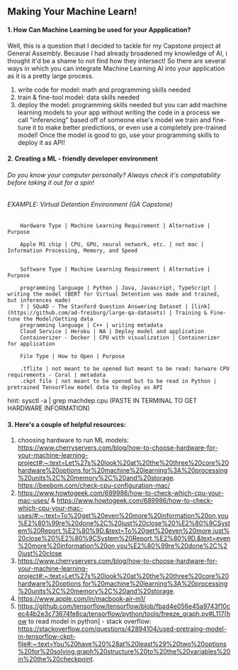 ## Making Your Machine Learn!
#### 1. How Can Machine Learning be used for your Appplication?
Well, this is a question that I decided to tackle for my Capstone project at General Assembly. Because I had already broadened my knowledge of AI, i thought it'd be a shame to not find how they intersect!
So there are several ways in which you can integrate Machine Learning AI into your application as it is a pretty large process.
1. write code for model: math and programming skills needed
2. train & fine-tool model: data skills needed
3. deploy the model: programming skills needed
but you can add machine learning models to your app without writing the code in a process we call "inferencing" based off of someone else's model we train and fine-tune it to make better predictions, or even use a completely pre-trained model! Once the model is good to go, use your programming skills to deploy it as API!

#### 2. Creating a ML - friendly developer environment
###### Do you know your computer personally? Always check it's compatability before taking it out for a spin!
###### EXAMPLE: Virtual Detention Environment (GA Capstone) 
        
        Hardware Type | Machine Learning Requirement | Alternative | Purpose
        
        Apple M1 chip | CPU, GPU, neural network, etc. | not mac | Information Processing, Memory, and Speed
        
  
        Software Type | Machine Learning Requirement | Alternative | Purpose
        
        programming language | Python | Java, Javascript, TypeScript | writing the model (BERT for Virtual Detention was made and trained, but inferences made)
        ? | SQuAD - The Stanford Question Answering Dataset | [link](https://github.com/ad-freiburg/large-qa-datasets) | Training & Fine-tune the Model/Getting data
        programming language | C++ | writing metadata
        Cloud Service | Heroku | NA | Deploy model and application
        Containerizer - Docker | CPU with visualization | Containerizer for application
        
        File Type | How to Open | Purpose
        
        .tflite | not meant to be opened but meant to be read: harware CPU requirements - Coral | metadata
        .ckpt file | not meant to be opened but to be read in Python | pretrained TensorFlow model data to deploy as API

hint:  sysctl -a | grep machdep.cpu (PASTE IN TERMINAL TO GET HARDWARE INFORMATION)

#### 3. Here's a couple of helpful resources:
1. choosing hardware to run ML models: https://www.cherryservers.com/blog/how-to-choose-hardware-for-your-machine-learning-project#:~:text=Let%27s%20look%20at%20the%20three%20core%20hardware%20options,for%20machine%20learning%3A%20processing%20units%2C%20memory%2C%20and%20storage.
https://beebom.com/check-cpu-configuration-mac/
2. https://www.howtogeek.com/689986/how-to-check-which-cpu-your-mac-uses/ & https://www.howtogeek.com/689986/how-to-check-which-cpu-your-mac-uses/#:~:text=To%20get%20even%20more%20information%20on,you%E2%80%99re%20done%2C%20just%20close%20%E2%80%9CSystem%20Report.%E2%80%9D.&text=To%20get%20even%20more,just%20close%20%E2%80%9CSystem%20Report.%E2%80%9D.&text=even%20more%20information%20on,you%E2%80%99re%20done%2C%20just%20close
3. https://www.cherryservers.com/blog/how-to-choose-hardware-for-your-machine-learning-project#:~:text=Let%27s%20look%20at%20the%20three%20core%20hardware%20options,for%20machine%20learning%3A%20processing%20units%2C%20memory%2C%20and%20storage.
5. https://www.apple.com/in/macbook-air-m1/
6. https://github.com/tensorflow/tensorflow/blob/fbad4e056e45a9743f10cec44b2e3c73674fe8ca/tensorflow/python/tools/freeze_graph.py#L117[how to read model in python] - stack overflow: https://stackoverflow.com/questions/42894104/used-pretraing-model-in-tensorflow-ckpt-file#:~:text=You%20have%20%28at%20least%29%20two%20options%20for%20solving,graph%20structure%20to%20the%20variables%20in%20the%20checkpoint.